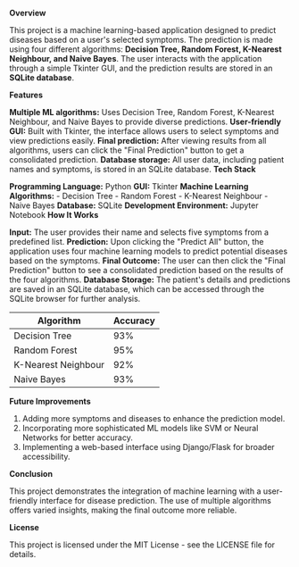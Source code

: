 **Overview**

This project is a machine learning-based application designed to predict diseases based on a user's selected symptoms. The prediction is made using four different algorithms: **Decision Tree, Random Forest, K-Nearest Neighbour, and Naive Bayes**. The user interacts with the application through a simple Tkinter GUI, and the prediction results are stored in an **SQLite database**.

**Features**

**Multiple ML algorithms:** Uses Decision Tree, Random Forest, K-Nearest Neighbour, and Naive Bayes to provide diverse predictions.
**User-friendly GUI:** Built with Tkinter, the interface allows users to select symptoms and view predictions easily.
**Final prediction:** After viewing results from all algorithms, users can click the "Final Prediction" button to get a consolidated prediction.
**Database storage:** All user data, including patient names and symptoms, is stored in an SQLite database.
**Tech Stack**

**Programming Language:** Python
**GUI:** Tkinter
**Machine Learning Algorithms:**
    - Decision Tree
    - Random Forest
    - K-Nearest Neighbour
    - Naive Bayes
**Database:** SQLite
**Development Environment:** Jupyter Notebook
**How It Works**

**Input:** The user provides their name and selects five symptoms from a predefined list.
**Prediction:** Upon clicking the "Predict All" button, the application uses four machine learning models to predict potential diseases based on the symptoms.
**Final Outcome:** The user can then click the "Final Prediction" button to see a consolidated prediction based on the results of the four algorithms.
**Database Storage:** The patient's details and predictions are saved in an SQLite database, which can be accessed through the SQLite browser for further analysis.


| Algorithm            | Accuracy |
|----------------------|----------|
| Decision Tree        | 93%      |
| Random Forest        | 95%      |
| K-Nearest Neighbour  | 92%      |
| Naive Bayes          | 93%      |

**Future Improvements**

1. Adding more symptoms and diseases to enhance the prediction model.
2. Incorporating more sophisticated ML models like SVM or Neural Networks for better accuracy.
3. Implementing a web-based interface using Django/Flask for broader accessibility.

**Conclusion**

This project demonstrates the integration of machine learning with a user-friendly interface for disease prediction. The use of multiple algorithms offers varied insights, making the final outcome more reliable.

**License**

This project is licensed under the MIT License - see the LICENSE file for details.

